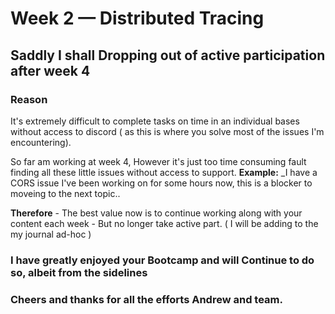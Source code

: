 # Week 2 — Distributed Tracing

## **Saddly I shall Dropping out of active participation after week 4** 

### **Reason**
It's extremely difficult to complete tasks on time in an individual bases without access to discord  ( as this is where you solve most of the issues I'm encountering). 

So far am working at week 4,  However it's just too time consuming fault finding all these little issues without access to support. 
**Example:** _I have a CORS issue I've been working on for some hours now, this is a blocker to moveing to the next topic..    

**Therefore**  - The best value now is to continue working along with your content each week - But no longer take active part. ( I will be adding to the my journal ad-hoc )  

### I have greatly enjoyed your Bootcamp and will Continue to do so, albeit from the sidelines
### Cheers and thanks for all the efforts Andrew and team.  
